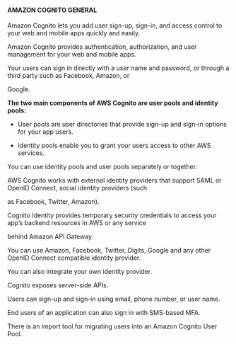 #### AMAZON COGNITO GENERAL


Amazon Cognito lets you add user sign-up, sign-in, and access control to your web and mobile apps quickly and easily.


Amazon Cognito provides authentication, authorization, and user management for your web and mobile apps.


Your users can sign in directly with a user name and password, or through a third party such as Facebook, Amazon, or

Google.


**The two main components of AWS Cognito are user pools and identity pools:**


- User pools are user directories that provide sign-up and sign-in options for your app users.

- Identity pools enable you to grant your users access to other AWS services.


You can use identity pools and user pools separately or together.


AWS Cognito works with external identity providers that support SAML or OpenID Connect, social identity providers (such

as Facebook, Twitter, Amazon).


Cognito Identity provides temporary security credentials to access your app’s backend resources in AWS or any service

behind Amazon API Gateway.


You can use Amazon, Facebook, Twitter, Digits, Google and any other OpenID Connect compatible identity provider.


You can also integrate your own identity provider.


Cognito exposes server-side APIs.


Users can sign-up and sign-in using email, phone number, or user name.


End users of an application can also sign in with SMS-based MFA.


There is an import tool for migrating users into an Amazon Cognito User Pool.

